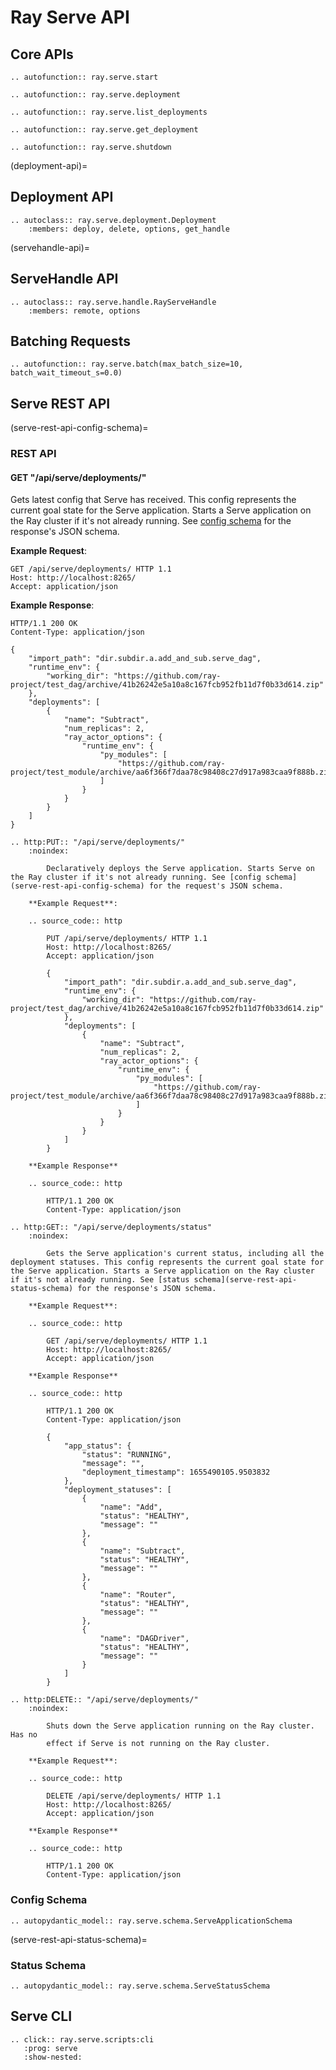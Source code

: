 # Ray Serve API

## Core APIs

```{eval-rst}
.. autofunction:: ray.serve.start
```

```{eval-rst}
.. autofunction:: ray.serve.deployment
```

```{eval-rst}
.. autofunction:: ray.serve.list_deployments
```

```{eval-rst}
.. autofunction:: ray.serve.get_deployment
```

```{eval-rst}
.. autofunction:: ray.serve.shutdown
```

(deployment-api)=

## Deployment API

```{eval-rst}
.. autoclass:: ray.serve.deployment.Deployment
    :members: deploy, delete, options, get_handle
```

(servehandle-api)=

## ServeHandle API

```{eval-rst}
.. autoclass:: ray.serve.handle.RayServeHandle
    :members: remote, options
```

## Batching Requests

```{eval-rst}
.. autofunction:: ray.serve.batch(max_batch_size=10, batch_wait_timeout_s=0.0)
```

## Serve REST API

(serve-rest-api-config-schema)=

### REST API

#### GET "/api/serve/deployments/"

Gets latest config that Serve has received. This config represents the current goal state for the Serve application. Starts a Serve application on the Ray cluster if it's not already running. See [config schema](serve-rest-api-config-schema) for the response's JSON schema.

**Example Request**:

```http
GET /api/serve/deployments/ HTTP 1.1
Host: http://localhost:8265/
Accept: application/json
```

**Example Response**:

```http
HTTP/1.1 200 OK
Content-Type: application/json

{
    "import_path": "dir.subdir.a.add_and_sub.serve_dag",
    "runtime_env": {
        "working_dir": "https://github.com/ray-project/test_dag/archive/41b26242e5a10a8c167fcb952fb11d7f0b33d614.zip"
    },
    "deployments": [
        {
            "name": "Subtract",
            "num_replicas": 2,
            "ray_actor_options": {
                "runtime_env": {
                    "py_modules": [
                        "https://github.com/ray-project/test_module/archive/aa6f366f7daa78c98408c27d917a983caa9f888b.zip"
                    ]
                }
            }
        }
    ]
}
```

```{eval-rst}
.. http:PUT:: "/api/serve/deployments/"
    :noindex:

        Declaratively deploys the Serve application. Starts Serve on the Ray cluster if it's not already running. See [config schema](serve-rest-api-config-schema) for the request's JSON schema.

    **Example Request**:

    .. source_code:: http

        PUT /api/serve/deployments/ HTTP 1.1
        Host: http://localhost:8265/
        Accept: application/json

        {
            "import_path": "dir.subdir.a.add_and_sub.serve_dag",
            "runtime_env": {
                "working_dir": "https://github.com/ray-project/test_dag/archive/41b26242e5a10a8c167fcb952fb11d7f0b33d614.zip"
            },
            "deployments": [
                {
                    "name": "Subtract",
                    "num_replicas": 2,
                    "ray_actor_options": {
                        "runtime_env": {
                            "py_modules": [
                                "https://github.com/ray-project/test_module/archive/aa6f366f7daa78c98408c27d917a983caa9f888b.zip"
                            ]
                        }
                    }
                }
            ]
        }

    **Example Response**

    .. source_code:: http

        HTTP/1.1 200 OK
        Content-Type: application/json
```

```{eval-rst}
.. http:GET:: "/api/serve/deployments/status"
    :noindex:

        Gets the Serve application's current status, including all the deployment statuses. This config represents the current goal state for the Serve application. Starts a Serve application on the Ray cluster if it's not already running. See [status schema](serve-rest-api-status-schema) for the response's JSON schema.
    
    **Example Request**:

    .. source_code:: http

        GET /api/serve/deployments/ HTTP 1.1
        Host: http://localhost:8265/
        Accept: application/json

    **Example Response**

    .. source_code:: http

        HTTP/1.1 200 OK
        Content-Type: application/json

        {
            "app_status": {
                "status": "RUNNING",
                "message": "",
                "deployment_timestamp": 1655490105.9503832
            },
            "deployment_statuses": [
                {
                    "name": "Add",
                    "status": "HEALTHY",
                    "message": ""
                },
                {
                    "name": "Subtract",
                    "status": "HEALTHY",
                    "message": ""
                },
                {
                    "name": "Router",
                    "status": "HEALTHY",
                    "message": ""
                },
                {
                    "name": "DAGDriver",
                    "status": "HEALTHY",
                    "message": ""
                }
            ]
        }
```

```{eval-rst}
.. http:DELETE:: "/api/serve/deployments/"
    :noindex:

        Shuts down the Serve application running on the Ray cluster. Has no
        effect if Serve is not running on the Ray cluster.
    
    **Example Request**:

    .. source_code:: http

        DELETE /api/serve/deployments/ HTTP 1.1
        Host: http://localhost:8265/
        Accept: application/json

    **Example Response**

    .. source_code:: http

        HTTP/1.1 200 OK
        Content-Type: application/json
```

### Config Schema

```{eval-rst}
.. autopydantic_model:: ray.serve.schema.ServeApplicationSchema

```

(serve-rest-api-status-schema)=

### Status Schema

```{eval-rst}
.. autopydantic_model:: ray.serve.schema.ServeStatusSchema

```

## Serve CLI

```{eval-rst}
.. click:: ray.serve.scripts:cli
   :prog: serve
   :show-nested:
```
